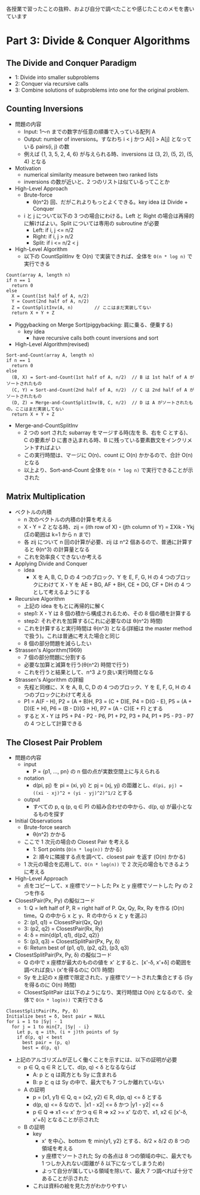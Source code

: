 各授業で習ったことの抜粋、および自分で調べたことや感じたことのメモを書いています

# Part 3: Divide & Conquer Algorithms

## The Divide and Conquer Paradigm

- 1: Divide into smaller subproblems
- 2: Conquer via recursive calls
- 3: Combine solutions of subproblems into one for the original problem.

## Counting Inversions

- 問題の内容
  - Input: 1〜n までの数字が任意の順番で入っている配列 A
  - Output: number of inversions。すなわち i < j かつ A[i] > A[j] となっている pairs(i, j) の数
  - 例えば {1, 3, 5, 2, 4, 6} が与えられる時、inversions は (3, 2), (5, 2), (5, 4) となる
- Motivation
  - numerical similarity measure between two ranked lists
  - inversions の数が近いと、2 つのリストは似ているってことか
- High-Level Approach
  - Brute-force
    - θ(n^2) 回、だがこれよりもっとよくできる。key idea は Divide + Conquer
  - i と j について以下の 3 つの場合にわける。Left と Right の場合は再帰的に解けばよい。Split については専用の subroutine が必要
    - Left: if i, j <= n/2
    - Right: if i, j > n/2
    - Split: if i <= n/2 < j
- High-Level Algorithm
  - 以下の CountSplitInv を O(n) で実装できれば、全体を `O(n * log n)` で実行できる

```
Count(array A, length n)
if n == 1
  return 0
else
  X = Count(1st half of A, n/2)
  Y = Count(2nd half of A, n/2)
  Z = CountSplitInv(A, n)        // ここはまだ実装してない
  return X + Y + Z
```

- Piggybacking on Merge Sort(piggybacking: 肩に乗る、便乗する)
  - key idea
    - have recursive calls both count inversions and sort
- High-Level Algorithm(revised)

```
Sort-and-Count(array A, length n)
if n == 1
  return 0
else
  (B, X) = Sort-and-Count(1st half of A, n/2)  // B は 1st half of A がソートされたもの
  (C, Y) = Sort-and-Count(2nd half of A, n/2)  // C は 2nd half of A がソートされたもの
  (D, Z) = Merge-and-CountSplitInv(B, C, n/2)  // D は A がソートされたもの。ここはまだ実装してない
  return X + Y + Z
```

- Merge-and-CountSplitInv
  - 2 つの sort された subarray をマージする時(左を B、右を C とする)、C の要素が D に書き込まれる時、B に残っている要素数文をインクリメントすればよい
  - この実行時間は、マージに O(n)、count に O(n) かかるので、合計 O(n) となる
  - 以上より、Sort-and-Count 全体を `O(n * log n)` で実行できることが示された

## Matrix Multiplication

- ベクトルの内積
  - n 次のベクトルの内積の計算を考える
  - X・Y = Z となる時、zij = (ith row of X)・(jth column of Y) = ΣXik・Ykj (Σの範囲は k=1 から n まで)
  - 各 zij について n 回の計算が必要、zij は n^2 個あるので、普通に計算すると θ(n^3) の計算量となる
  - これを効率良くできないか考える
- Applying Divide and Conquer
  - idea
    - X を A, B, C, D の 4 つのブロック、Y を E, F, G, H の 4 つのブロックにわけて X・Y を AE + BG, AF + BH, CE + DG, CF + DH の 4 つとして考えるようにする
- Recursive Algorithm
  - 上記の idea をもとに再帰的に解く
  - step1: X・Y は 8 個の積から構成されるため、その 8 個の積を計算する
  - step2: それぞれを加算する(これに必要なのは θ(n^2) 時間)
  - これを計算すると実行時間は θ(n^3) となる(詳細は the master method で扱う)。これは普通に考えた場合と同じ
  - 8 個の部分問題を減らしたい
- Strassen's Algorithm(1969)
  - 7 個の部分問題に分割する
  - 必要な加算と減算を行う(θ(n^2) 時間で行う)
  - これを行うと結果として、n^3 より良い実行時間となる
- Strassen's Algorithm の詳細
  - 先程と同様に、X を A, B, C, D の 4 つのブロック、Y を E, F, G, H の 4 つのブロックにわけて考える
  - P1 = A(F - H), P2 = (A + B)H, P3 = (C + D)E, P4 = D(G - E), P5 = (A + D)(E + H), P6 = (B - D)(G + H), P7 = (A - C)(E + F) とする
  - すると X・Y は P5 + P4 - P2 - P6, P1 + P2, P3 + P4, P1 + P5 - P3 - P7 の 4 つとして計算できる

## The Closest Pair Problem

- 問題の内容
  - input
    - P = {p1, ..., pn} の n 個の点が実数空間上に与えられる
  - notation
    - d(pi, pj) を pi = (xi, yi) と pj = (xj, yj) の距離とし、`d(pi, pj) = ((xi - xj)^2 + (yi - yj)^2)^1/2` とする
  - output
    - すべての p, q (p, q ∈ P) の組み合わせの中から、d(p, q) が最小となるものを探す
- Initial Observations
  - Brute-force search
    - θ(n^2) かかる
  - ここで 1 次元の場合の Closest Pair を考える
    - 1: Sort points (`O(n * log(n))` かかる)
    - 2: 順々に隣接する点を調べて、closest pair を返す (O(n) かかる)
  - 1 次元の場合を応用して、`O(n * log(n))` で 2 次元の場合もできるように考える
- High-Level Approach
  - 点をコピーして、x 座標でソートした Px と y 座標でソートした Py の 2 つを作る
- ClosestPair(Px, Py) の擬似コード
  - 1: Q = left half of P, R = right half of P. Qx, Qy, Rx, Ry を作る (O(n) time。Q の中から x と y、R の中から x と y を選ぶ)
  - 2: (p1, q1) = ClosestPair(Qx, Qy)
  - 3: (p2, q2) = ClosestPair(Rx, Ry)
  - 4: δ = min{d(p1, q1), d(p2, q2)}
  - 5: (p3, q3) = ClosestSplitPair(Px, Py, δ)
  - 6: Return best of (p1, q1), (p2, q2), (p3, q3)
- ClosestSplitPair(Px, Py, δ) の擬似コード
  - Q の中で x 座標が最大のものの値を x' とすると、[x'-δ, x'+δ] の範囲を調べれば良い (x'を得るのに O(1) 時間)
  - Sy を上記の x 座標で限定された、y 座標でソートされた集合とする (Sy を得るのに O(n) 時間)
  - ClosestSplitPair は以下のようになり、実行時間は O(n) となるので、全体で `O(n * log(n))` で実行できる

```
ClosestSplitPair(Px, Py, δ)
Initialize best = δ, best pair = NULL
for i = 1 to |Sy| - 1
  for j = 1 to min{7, |Sy| - i}
    Let p, q = ith, (i + j)th points of Sy
    if d(p, q) < best
      best pair = (p, q)
      best = d(p, q)
```

- 上記のアルゴリズムが正しく働くことを示すには、以下の証明が必要
  - p ∈ Q, q ∈ R として、d(p, q) < δ となるならば
    - A: p と q は両方とも Sy に含まれる
    - B: p と q は Sy の中で、最大でも 7 つしか離れていない
  - A の証明
    - p = (x1, y1) ∈ Q, q = (x2, y2) ∈ R, d(p, q) <= δ とする
    - d(p, q) <= δ なので、|x1 - x2| <= δ かつ |y1 - y2| <= δ
    - p ∈ Q => x1 <= x' かつ q ∈ R => x2 >= x' なので、x1, x2 ∈ [x'-δ, x'+δ] となることが示された
  - B の証明
    - key
      - x' を中心、bottom を min{y1, y2} とする、δ/2 × δ/2 の 8 つの領域を考える
      - y 座標でソートされた Sy の各点は 8 つの領域の中に、最大でも 1 つしか入れない(距離が δ 以下になってしまうため)
      - よって自分が属している領域を除いて、最大 7 つ調べれば十分であることが示された
    - これは資料の絵を見た方がわかりやすい
